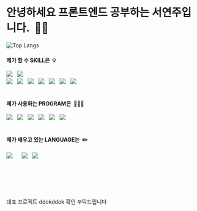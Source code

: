 # 안녕하세요 프론트엔드 공부하는 서연주입니다. &nbsp;🙌🏻


<!-- ![west-play GitHub stats](https://github-readme-stats.vercel.app/api?username=west-play) &nbsp;&nbsp;&nbsp;&nbsp;&nbsp;&nbsp;&nbsp;&nbsp; -->
![Top Langs](https://github-readme-stats.vercel.app/api/top-langs/?username=west-play&layout=compact)


<!-- <img src="https://img.shields.io/badge/HTML5-E34F26?style=flat&logo=HTML5&logoColor=white"/> -->
#### 제가 할 수 SKILL은 &nbsp;💡
<img src="https://img.shields.io/badge/macOS-000?style=flat-square&logo=macOS&logoColor=white"> &nbsp;&nbsp;<img src="https://img.shields.io/badge/Windows-0078D6?style=flat-square&logo=Windows&logoColor=white"><br>
<img src="https://img.shields.io/badge/HTML5-E34F26?style=flat-square&logo=HTML5&logoColor=white"> &nbsp;&nbsp;<img src="https://img.shields.io/badge/CSS3-1572B6?style=flat-square&logo=CSS3&logoColor=white"> &nbsp;&nbsp;<img src="https://img.shields.io/badge/JavaScript-F7DF1E?style=flat-square&logo=JavaScript&logoColor=white"> &nbsp;&nbsp;<img src="https://img.shields.io/badge/Python-3776AB?style=flat-square&logo=Python&logoColor=white"> &nbsp;&nbsp;<img src="https://img.shields.io/badge/Cinema 4D-011A6A?style=flat-square&logo=Cinema 4D&logoColor=white"> &nbsp;&nbsp;<img src="https://img.shields.io/badge/Adobe Illustrator-FF9A00?style=flat-square&logo=Adobe Illustrator&logoColor=white"> &nbsp;&nbsp;<img src="https://img.shields.io/badge/Adobe Photoshop-31A8FF?style=flat-square&logo=Adobe Photoshop&logoColor=white"> &nbsp;&nbsp;
<br>
<br>
#### 제가 사용하는 PROGRAM은 &nbsp;💁🏻‍♀️
<img src="https://img.shields.io/badge/Visual Studio Code-007ACC?style=flat-square&logo=Visual Studio Code&logoColor=white"> &nbsp;&nbsp;<img src="https://img.shields.io/badge/Eclipse IDE-2C2255?style=flat-square&logo=Eclipse IDE&logoColor=white"> &nbsp;&nbsp;<img src="https://img.shields.io/badge/Notion-000?style=flat-square&logo=Notion&logoColor=white"> &nbsp;&nbsp;<img src="https://img.shields.io/badge/Figma-F24E1E?style=flat-square&logo=Figma&logoColor=white"> &nbsp;&nbsp;<img src="https://img.shields.io/badge/Adobe XD-FF61F6?style=flat-square&logo=Adobe XD&logoColor=white"> &nbsp;&nbsp;<img src="https://img.shields.io/badge/Slack-4A154B?style=flat-square&logo=Slack&logoColor=white">
<br>
<br>
#### 제가 배우고 있는 LANGUAGE는 &nbsp;✏️
<img src="https://img.shields.io/badge/Three.js-000?style=flat-square&logo=Three.js&logoColor=white"> &nbsp;&nbsp; &nbsp;&nbsp;<img src="https://img.shields.io/badge/Node.js-339933?style=flat-square&logo=Node.js&logoColor=white"> &nbsp;&nbsp;<img src="https://img.shields.io/badge/MySQL-4479A1?style=flat-square&logo=MySQL&logoColor=white">



<br><br><br><br><br>
대표 프로젝트 ddokddok 확인 부탁드립니다
